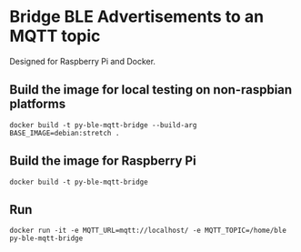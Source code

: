 # Bridge BLE Advertisements to an MQTT topic

Designed for Raspberry Pi and Docker.

## Build the image for local testing on non-raspbian platforms

`docker build -t py-ble-mqtt-bridge --build-arg BASE_IMAGE=debian:stretch .`

## Build the image for Raspberry Pi

`docker build -t py-ble-mqtt-bridge`

## Run

`docker run -it -e MQTT_URL=mqtt://localhost/ -e MQTT_TOPIC=/home/ble py-ble-mqtt-bridge`

